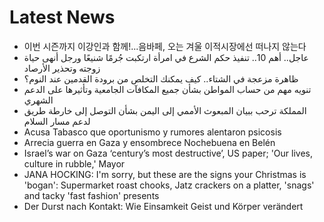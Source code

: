 # Latest News
-  이번 시즌까지 이강인과 함께!...음바페, 오는 겨울 이적시장에선 떠나지 않는다
-  عاجل.. أهم 10.. تنفيذ حكم الشرع في امرأة ارتكبت جُرمًا شنيعًا ورجل أنهى حياة زوجته وتحذير الأرصاد
-  ظاهرة مزعجة في الشتاء.. كيف يمكنك التخلص من برودة القدمين عند النوم؟
-  تنويه مهم من حساب المواطن بشأن جميع المكافآت الجامعية وتأثيرها على الدعم الشهري
-  المملكة ترحب ببيان المبعوث الأممي إلى اليمن بشأن التوصل إلى خارطة طريق لدعم مسار السلام
-  Acusa Tabasco que oportunismo y rumores alentaron psicosis
-  Arrecia guerra en Gaza y ensombrece Nochebuena en Belén
-  Israel’s war on Gaza ‘century’s most destructive’, US paper; 'Our lives, culture in rubble,' Mayor
-  JANA HOCKING: I'm sorry, but these are the signs your Christmas is 'bogan': Supermarket roast chooks, Jatz crackers on a platter, 'snags' and tacky 'fast fashion' presents
-  Der Durst nach Kontakt: Wie Einsamkeit Geist und Körper verändert
